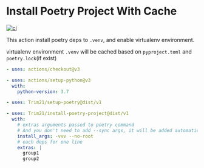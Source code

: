 # Install Poetry Project With Cache

[![ci](https://github.com/Trim21/install-poetry-project/workflows/build-test/badge.svg)](https://github.com/Trim21/install-poetry-project/actions)

This action install poetry deps to `.venv`, and enable virtualenv environment.

virtualenv environment `.venv` will be cached based on `pyproject.toml` and `poetry.lock`(if exist)

```yaml
- uses: actions/checkout@v3

- uses: actions/setup-python@v3
  with:
    python-version: 3.7

- uses: Trim21/setup-poetry@dist/v1

- uses: Trim21/install-poetry-project@dist/v1
  with:
    # extras arguments passed to poetry command
    # And you don't need to add --sync args, it will be added automatically
    install_args: -vvv --no-root
    # each deps for one line
    extras: |
      group1
      group2
```
